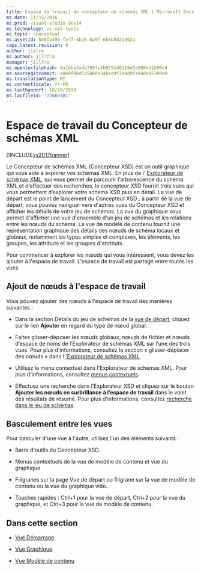 ```yaml
---
title: Espace de travail du concepteur de schémas XML | Microsoft Docs
ms.date: 11/15/2016
ms.prod: visual-studio-dev14
ms.technology: vs-xml-tools
ms.topic: conceptual
ms.assetid: 588fa495-fe7f-4b16-8a9f-6b6b8d2d502a
caps.latest.revision: 9
author: jillre
ms.author: jillfra
manager: jillfra
ms.openlocfilehash: 8a16be3adb799fe2b0751d6119e5a980dd1b90d4
ms.sourcegitcommit: a8e8f4bd5d508da34bbe9f2d4d9fa94da0539de0
ms.translationtype: MT
ms.contentlocale: fr-FR
ms.lasthandoff: 10/19/2019
ms.locfileid: "72669381"
---
```

# <a name="xml-schema-designer-workspace"></a>Espace de travail du Concepteur de schémas XML
[!INCLUDE[vs2017banner](../includes/vs2017banner.md)]

Le Concepteur de schémas XML (Concepteur XSD) est un outil graphique qui vous aide à explorer vos schémas XML. En plus de l' [Explorateur de schémas XML](../xml-tools/xml-schema-explorer.md), qui vous permet de parcourir l’arborescence du schéma XML et d’effectuer des recherches, le concepteur XSD fournit trois vues qui vous permettent d’explorer votre schéma XSD plus en détail. La vue de départ est le point de lancement du Concepteur XSD ; à partir de la vue de départ, vous pouvez naviguer vers d'autres vues du Concepteur XSD et afficher les détails de votre jeu de schémas. La vue du graphique vous permet d'afficher une vue d'ensemble d'un jeu de schémas et les relations entre les nœuds du schéma. La vue de modèle de contenu fournit une représentation graphique des détails des nœuds de schéma locaux et globaux, notamment les types simples et complexes, les éléments, les groupes, les attributs et les groupes d'attributs.

 Pour commencer à explorer les nœuds qui vous intéressent, vous devez les ajouter à l'espace de travail. L'espace de travail est partagé entre toutes les vues.

## <a name="adding-nodes-to-the-workspace"></a>Ajout de nœuds à l'espace de travail
 Vous pouvez ajouter des nœuds à l'espace de travail des manières suivantes :

- Dans la section Détails du jeu de schémas de la [vue de départ](../xml-tools/start-view.md), cliquez sur le lien **Ajouter** en regard du type de nœud global.

- Faites glisser-déposer les nœuds globaux, nœuds de fichier et nœuds d’espace de noms de l’Explorateur de schémas XML sur l’une des trois vues. Pour plus d’informations, consultez la section « glisser-déplacer des nœuds » dans l ['Explorateur de schémas XML](../xml-tools/xml-schema-explorer.md).

- Utilisez le menu contextuel dans l'Explorateur de schémas XML. Pour plus d’informations, consultez [menus contextuels](../xml-tools/context-menus-xml-schema-explorer.md).

- Effectuez une recherche dans l’Explorateur XSD et cliquez sur le bouton **Ajouter les nœuds en surbrillance à l’espace de travail** dans le volet des résultats de résumé. Pour plus d’informations, consultez [recherche dans le jeu de schémas](../xml-tools/searching-the-schema-set.md).

## <a name="view-switching"></a>Basculement entre les vues
 Pour basculer d'une vue à l'autre, utilisez l'un des éléments suivants :

- Barre d'outils du Concepteur XSD.

- Menus contextuels de la vue de modèle de contenu et vue du graphique.

- Filigranes sur la page Vue de départ ou filigrane sur la vue de modèle de contenu ou la vue du graphique vide.

- Touches rapides : Ctrl+1 pour la vue de départ, Ctrl+2 pour la vue du graphique, et Ctrl+3 pour la vue de modèle de contenu.

## <a name="in-this-section"></a>Dans cette section

- [Vue Démarrage](../xml-tools/start-view.md)

- [Vue Graphique](../xml-tools/graph-view.md)

- [Vue Modèle de contenu](../xml-tools/content-model-view.md)
